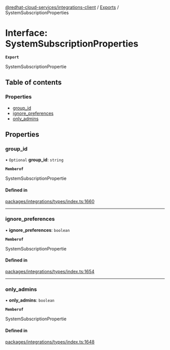 [@redhat-cloud-services/integrations-client](../README.md) / [Exports](../modules.md) / SystemSubscriptionProperties

# Interface: SystemSubscriptionProperties

**`Export`**

SystemSubscriptionPropertie

## Table of contents

### Properties

- [group\_id](SystemSubscriptionProperties.md#group_id)
- [ignore\_preferences](SystemSubscriptionProperties.md#ignore_preferences)
- [only\_admins](SystemSubscriptionProperties.md#only_admins)

## Properties

### group\_id

• `Optional` **group\_id**: `string`

**`Memberof`**

SystemSubscriptionPropertie

#### Defined in

[packages/integrations/types/index.ts:1660](https://github.com/RedHatInsights/javascript-clients/blob/main/packages/integrations/types/index.ts#L1660)

___

### ignore\_preferences

• **ignore\_preferences**: `boolean`

**`Memberof`**

SystemSubscriptionPropertie

#### Defined in

[packages/integrations/types/index.ts:1654](https://github.com/RedHatInsights/javascript-clients/blob/main/packages/integrations/types/index.ts#L1654)

___

### only\_admins

• **only\_admins**: `boolean`

**`Memberof`**

SystemSubscriptionPropertie

#### Defined in

[packages/integrations/types/index.ts:1648](https://github.com/RedHatInsights/javascript-clients/blob/main/packages/integrations/types/index.ts#L1648)
